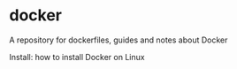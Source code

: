 # docker
A repository for dockerfiles, guides and notes about Docker

Install: how to install Docker on Linux

